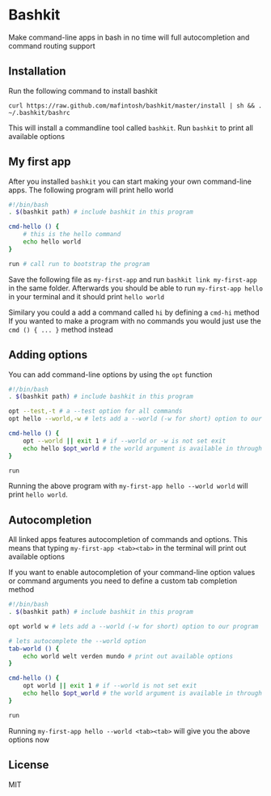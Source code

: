 # Bashkit

Make command-line apps in bash in no time will full autocompletion and command routing support

## Installation

Run the following command to install bashkit

	curl https://raw.github.com/mafintosh/bashkit/master/install | sh && . ~/.bashkit/bashrc

This will install a commandline tool called `bashkit`.
Run `bashkit` to print all available options

## My first app

After you installed `bashkit` you can start making your own command-line apps.
The following program will print hello world

``` sh
#!/bin/bash
. $(bashkit path) # include bashkit in this program

cmd-hello () {
	# this is the hello command
	echo hello world
}

run # call run to bootstrap the program
```

Save the following file as `my-first-app` and run `bashkit link my-first-app` in the same folder.
Afterwards you should be able to run `my-first-app hello` in your terminal and it should print `hello world`

Similary you could a add a command called `hi` by defining a `cmd-hi` method
If you wanted to make a program with no commands you would just use the `cmd () { ... }` method instead

## Adding options

You can add command-line options by using the `opt` function

``` sh
#!/bin/bash
. $(bashkit path) # include bashkit in this program

opt --test,-t # a --test option for all commands
opt hello --world,-w # lets add a --world (-w for short) option to our hello command

cmd-hello () {
	opt --world || exit 1 # if --world or -w is not set exit
	echo hello $opt_world # the world argument is available in through a env var
}

run
```

Running the above program with `my-first-app hello --world world` will print `hello world`.

## Autocompletion

All linked apps features autocompletion of commands and options.
This means that typing `my-first-app <tab><tab>` in the terminal will print out available options

If you want to enable autocompletion of your command-line option values or command arguments you need
to define a custom tab completion method

``` sh
#!/bin/bash
. $(bashkit path) # include bashkit in this program

opt world w # lets add a --world (-w for short) option to our program

# lets autocomplete the --world option
tab-world () {
	echo world welt verden mundo # print out available options
}

cmd-hello () {
	opt world || exit 1 # if --world is not set exit
	echo hello $opt_world # the world argument is available in through a env var
}

run
```

Running `my-first-app hello --world <tab><tab>` will give you the above options now

## License

MIT
